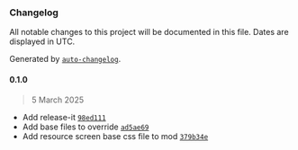 ### Changelog

All notable changes to this project will be documented in this file. Dates are displayed in UTC.

Generated by [`auto-changelog`](https://github.com/CookPete/auto-changelog).

#### 0.1.0

> 5 March 2025

- Add release-it [`98ed111`](https://github.com/tpadjen/civ-vii-resource-allocation/commit/98ed11175940a16359430596fc8bd9e77ba9401a)
- Add base files to override [`ad5ae69`](https://github.com/tpadjen/civ-vii-resource-allocation/commit/ad5ae69dac7525821d5e37b21ecd8259d821446f)
- Add resource screen base css file to mod [`379b34e`](https://github.com/tpadjen/civ-vii-resource-allocation/commit/379b34e746dd1462f991e74921264ad4b1e07da6)
